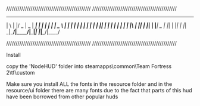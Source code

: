 /////////////////////////////////////////////
/////////////////////////////////////////////
  _   _  ___  ____  _____ _   _ _   _ ____  
 | \ | |/ _ \|  _ \| ____| | | | | | |  _ \ 
 |  \| | | | | | | |  _| | |_| | | | | | | |
 | |\  | |_| | |_| | |___|  _  | |_| | |_| |
 |_| \_|\___/|____/|_____|_| |_|\___/|____/ 
                                            
/////////////////////////////////////////////
/////////////////////////////////////////////

Install

copy the 'NodeHUD' folder into steamapps\common\Team Fortress 2\tf\custom

Make sure you install ALL the fonts in the resource folder and in the resource/ui folder
there are many fonts due to the fact that parts of this hud have been borrowed from other popular huds